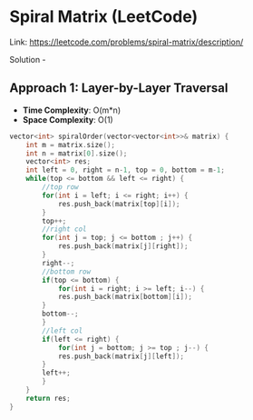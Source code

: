 # Spiral Matrix (LeetCode)
Link: https://leetcode.com/problems/spiral-matrix/description/

Solution - 
## Approach 1: Layer-by-Layer Traversal
- **Time Complexity**: O(m*n)
- **Space Complexity**: O(1)
```C++
vector<int> spiralOrder(vector<vector<int>>& matrix) {
    int m = matrix.size();
    int n = matrix[0].size();
    vector<int> res;
    int left = 0, right = n-1, top = 0, bottom = m-1;
    while(top <= bottom && left <= right) {
        //top row
        for(int i = left; i <= right; i++) {
            res.push_back(matrix[top][i]);
        }
        top++;
        //right col
        for(int j = top; j <= bottom ; j++) {
            res.push_back(matrix[j][right]);
        }
        right--;
        //bottom row
        if(top <= bottom) {
            for(int i = right; i >= left; i--) {
            res.push_back(matrix[bottom][i]);
        }
        bottom--;
        }
        //left col
        if(left <= right) {
            for(int j = bottom; j >= top ; j--) {
            res.push_back(matrix[j][left]);
        }
        left++;
        }
    }
    return res;
}
```

